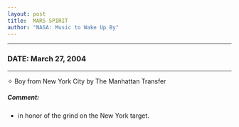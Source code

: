 ```yaml
---
layout: post
title:  MARS SPIRIT
author: "NASA: Music to Wake Up By"
---
```


----
### DATE: March 27, 2004
----
✧ Boy from New York City by The Manhattan Transfer

##### Comment:
* in honor of the grind on the New York target.

